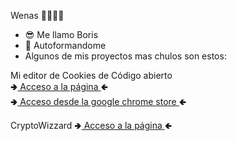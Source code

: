 Wenas 👻👻👻👻

<!--
**Boris027/Boris027** is a ✨ _special_ ✨ repository because its `README.md` (this file) appears on your GitHub profile. -->

- 😎 Me llamo Boris
- 🔭 Autoformandome
- Algunos de mis proyectos mas chulos son estos:

Mi editor de Cookies de Código abierto<br>
🢂<a href="https://github.com/Boris027/Cookie-Editor-Plus">  Acceso a la página  </a>🢀<br>
🢂<a href="https://chromewebstore.google.com/detail/cookie-editor+/khddlenmblklhbldjplhiihnkkmnnfjj?hl=es">  Acceso desde la google chrome store  </a>🢀<br>

CryptoWizzard
🢂<a href="https://cryptowizzardtfg.netlify.app">  Acceso a la página  </a>🢀<br>




